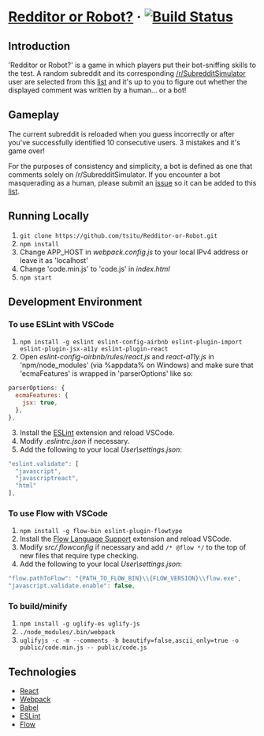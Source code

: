# [Redditor or Robot?](https://tsitu.github.io/Redditor-or-Robot/) &middot; [![Build Status](https://travis-ci.org/tsitu/Redditor-or-Robot.svg?branch=master)](https://travis-ci.org/tsitu/Redditor-or-Robot)

## Introduction

'Redditor or Robot?' is a game in which players put their bot-sniffing skills to the test. A random subreddit and its corresponding [/r/SubredditSimulator](https://www.reddit.com/r/SubredditSimulator/comments/3g9ioz/what_is_rsubredditsimulator/) user are selected from this [list](https://github.com/tsitu/Redditor-or-Robot/blob/master/src/utils/ssbotlist.js) and it's up to you to figure out whether the displayed comment was written by a human... or a bot!

## Gameplay

The current subreddit is reloaded when you guess incorrectly or after you've successfully identified 10 consecutive users. 3 mistakes and it's game over!

For the purposes of consistency and simplicity, a bot is defined as one that comments solely on /r/SubredditSimulator. If you encounter a bot masquerading as a human, please submit an [issue](https://github.com/tsitu/Redditor-or-Robot/issues/new) so it can be added to this [list](https://github.com/tsitu/Redditor-or-Robot/blob/master/src/utils/commonbotlist.js).

## Running Locally

1. `git clone https://github.com/tsitu/Redditor-or-Robot.git`
2. `npm install`
3. Change APP\_HOST in _webpack.config.js_ to your local IPv4 address or leave it as 'localhost'
4. Change 'code.min.js' to 'code.js' in _index.html_
5. `npm start`

## Development Environment

### To use ESLint with VSCode
1. `npm install -g eslint eslint-config-airbnb eslint-plugin-import eslint-plugin-jsx-a11y eslint-plugin-react`
2. Open _eslint-config-airbnb/rules/react.js_ and _react-a11y.js_ in 'npm/node_modules' (via %appdata% on Windows) and make sure that 'ecmaFeatures' is wrapped in 'parserOptions' like so:
```javascript
parserOptions: {
  ecmaFeatures: {
    jsx: true,
  },
},
```
3. Install the [ESLint](https://marketplace.visualstudio.com/items?itemName=dbaeumer.vscode-eslint) extension and reload VSCode.
4. Modify _.eslintrc.json_ if necessary.
5. Add the following to your local _User\settings.json_:
```javascript
"eslint.validate": [
  "javascript",
  "javascriptreact",
  "html"
],
```

### To use Flow with VSCode
1. `npm install -g flow-bin eslint-plugin-flowtype`
2. Install the [Flow Language Support](https://marketplace.visualstudio.com/items?itemName=flowtype.flow-for-vscode) extension and reload VSCode.
3. Modify _src/.flowconfig_ if necessary and add `/* @flow */` to the top of new files that require type checking.
4. Add the following to your local _User\settings.json_:
```javascript
"flow.pathToFlow": "{PATH_TO_FLOW_BIN}\\{FLOW_VERSION}\\flow.exe",
"javascript.validate.enable": false,
```

### To build/minify
1. `npm install -g uglify-es uglify-js`
2. `./node_modules/.bin/webpack`
3. `uglifyjs -c -m --comments -b beautify=false,ascii_only=true -o public/code.min.js -- public/code.js`

## Technologies

* [React](https://github.com/facebook/react)
* [Webpack](https://github.com/webpack/webpack)
* [Babel](https://github.com/babel/babel)
* [ESLint](https://github.com/eslint/eslint)
* [Flow](https://github.com/facebook/flow)
